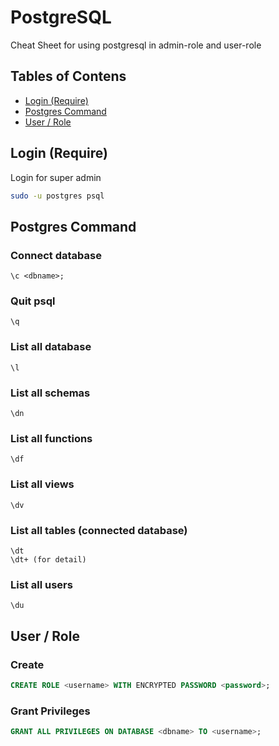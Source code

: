 # PostgreSQL
Cheat Sheet for using postgresql in admin-role and user-role

<!-- TOC start (generated with https://github.com/derlin/bitdowntoc) -->
## Tables of Contens
- [Login (Require)](#login-require)
- [Postgres Command](#postgres-command)
- [User / Role](#user--role)
<!-- TOC end -->

## Login (Require)
Login for super admin
```bash
sudo -u postgres psql
```
## Postgres Command
### Connect database
```psql
\c <dbname>;
```
### Quit psql
```psql
\q
```
### List all database
```psql
\l
```
### List all schemas
```psql
\dn
```
### List all functions
```psql
\df
```
### List all views
```psql
\dv
```
### List all tables (connected database)
```psql
\dt
\dt+ (for detail)
```
### List all users
```psql
\du
```

## User / Role
### Create
```SQL
CREATE ROLE <username> WITH ENCRYPTED PASSWORD <password>;
```
### Grant Privileges
```SQL
GRANT ALL PRIVILEGES ON DATABASE <dbname> TO <username>;
```
